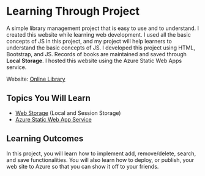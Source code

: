 # Learning Through Project

A simple library management project that is easy to use and to understand. I created this website while learning web development. I used all the basic concepts of JS in this project, and my project will help learners to understand the basic concepts of JS. I developed this project using HTML, Bootstrap, and JS. Records of books are maintained and saved through **Local Storage**. I hosted this website using the Azure Static Web Apps service.

Website: [Online Library](https://delightful-coast-00b51a700.1.azurestaticapps.net/)

## Topics You Will Learn
- [Web Storage](https://github.com/samipak458/Simple-Library-Managment/blob/main/Web%20Storage.md) (Local and Session Storage)
- [Azure Static Web App Service](https://github.com/samipak458/Simple-Library-Managment/blob/main/Azure%20Static%20Web%20Apps.md)

## Learning Outcomes

In this project, you will learn how to implement add, remove/delete, search, and save functionalities. You will also learn how to deploy, or publish, your web site to Azure so that you can show it off to your friends.
